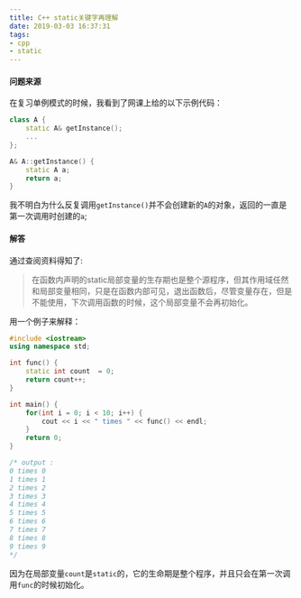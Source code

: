 ```yaml
---
title: C++ static关键字再理解
date: 2019-03-03 16:37:31
tags: 
- cpp
- static
---
```

#### 问题来源

在复习单例模式的时候，我看到了网课上给的以下示例代码：
```cpp
class A {
    static A& getInstance();
    ...
};

A& A::getInstance() {
    static A a;
    return a;
}
```

我不明白为什么反复调用`getInstance()`并不会创建新的`A`的对象，返回的一直是第一次调用时创建的`a`;

#### 解答

通过查阅资料得知了:
> 在函数内声明的static局部变量的生存期也是整个源程序，但其作用域任然和局部变量相同，只是在函数内部可见，退出函数后，尽管变量存在，但是不能使用，下次调用函数的时候，这个局部变量不会再初始化。

用一个例子来解释：
```cpp
#include <iostream>
using namespace std;

int func() {
	static int count  = 0;
	return count++;
}

int main() {
	for(int i = 0; i < 10; i++) {
		cout << i << " times " << func() << endl;
	}
	return 0;
}

/* output :
0 times 0
1 times 1
2 times 2
3 times 3
4 times 4
5 times 5
6 times 6
7 times 7
8 times 8
9 times 9
*/
```

因为在局部变量`count`是`static`的，它的生命期是整个程序，并且只会在第一次调用`func`的时候初始化。